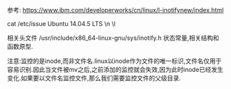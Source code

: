 参考:
https://www.ibm.com/developerworks/cn/linux/l-inotifynew/index.html

cat /etc/issue
Ubuntu 14.04.5 LTS \n \l

相关头文件
/usr/include/x86_64-linux-gnu/sys/inotify.h
状态常量,相关结构和函数原型.

注意:监控的是inode,而非文件名.linux以inode作为文件的唯一标识,文件名仅用于容易识别.因此当文件被mv之后,之前添加的监控就会失效,因为此时inode已经发生变化.如果要以文件名监控文件,那么我们需要监控文件的父级目录.


